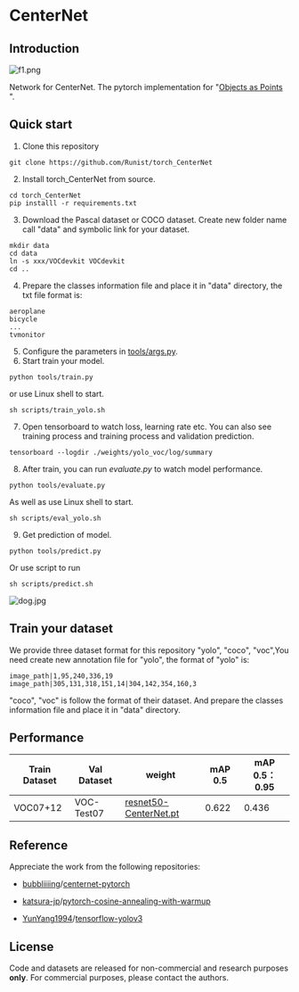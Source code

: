 # CenterNet

## Introduction

![f1.png](https://s2.loli.net/2022/04/27/Bv5V7DkbJOxnhGc.png)

Network for CenterNet. The pytorch implementation for "[Objects as Points](https://arxiv.org/abs/1904.07850) ". 

## Quick start

1. Clone this repository

```shell
git clone https://github.com/Runist/torch_CenterNet
```
2. Install torch_CenterNet from source.

```shell
cd torch_CenterNet
pip installl -r requirements.txt
```
3. Download the Pascal dataset or COCO dataset. Create new folder name call "data" and symbolic link for your dataset.
```shell
mkdir data
cd data
ln -s xxx/VOCdevkit VOCdevkit
cd ..
```
4. Prepare the classes information file and place it in "data" directory, the txt file format is:
```shell
aeroplane
bicycle
...
tvmonitor
```
5. Configure the parameters in [tools/args.py](https://github.com/Runist/torch_CenterNet/blob/master/tools/args.py).
6. Start train your model.

```shell
python tools/train.py
```
or use Linux shell to start.
```shell
sh scripts/train_yolo.sh
```
7. Open tensorboard to watch loss, learning rate etc. You can also see training process and training process and validation prediction.

```shell
tensorboard --logdir ./weights/yolo_voc/log/summary
```

8. After train, you can run *evaluate.py* to watch model performance.

```shell
python tools/evaluate.py
```
As well as use Linux shell to start.
```shell
sh scripts/eval_yolo.sh
```
9. Get prediction of model.

```shell
python tools/predict.py
```

Or use script to run

```shell
sh scripts/predict.sh
```

![dog.jpg](https://s2.loli.net/2022/06/21/RM9fQGgKwumy8is.jpg)

## Train your dataset

We provide three dataset format for this repository "yolo", "coco", "voc",You need create new annotation file for "yolo", the format of "yolo" is:

```shell
image_path|1,95,240,336,19
image_path|305,131,318,151,14|304,142,354,160,3
```

"coco", "voc" is  follow the format of their dataset. And prepare the classes information file and place it in "data" directory.

## Performance

| Train Dataset | Val Dataset | weight                                                       | mAP 0.5 | mAP 0.5：0.95 |
| ------------- | ----------- | ------------------------------------------------------------ | ------- | ------------- |
| VOC07+12      | VOC-Test07  | [resnet50-CenterNet.pt](https://github.com/Runist/torch_CenterNet/releases/download/v1/resnet50-CenterNet.pt) | 0.622   | 0.436         |

## Reference

Appreciate the work from the following repositories:

- [bubbliiiing](https://github.com/bubbliiiing)/[centernet-pytorch](https://github.com/bubbliiiing/centernet-pytorch)

- [katsura-jp](https://github.com/katsura-jp)/[pytorch-cosine-annealing-with-warmup](https://github.com/katsura-jp/pytorch-cosine-annealing-with-warmup)

- [YunYang1994](https://github.com/YunYang1994)/[tensorflow-yolov3](https://github.com/YunYang1994/tensorflow-yolov3)

## License

Code and datasets are released for non-commercial and research purposes **only**. For commercial purposes, please contact the authors.
